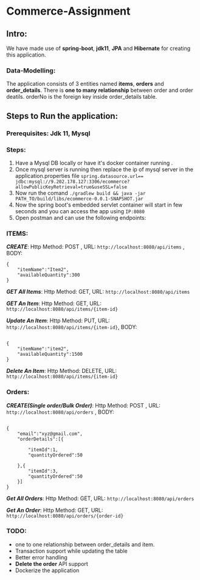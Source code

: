 # Commerce-Assignment

## Intro: 
We have made use of **spring-boot**, **jdk11**, **JPA** and **Hibernate** for creating this application.

### Data-Modelling:  
The application consists of 3 entities named **items**, **orders** and **order_details**. There is **one to many relationship** between order and order deatils. orderNo is the foreign key inside order_details table.

## Steps to Run the application: 

### Prerequisites: Jdk 11, Mysql

### Steps:

1. Have a Mysql DB locally or have it's docker container running .
2. Once mysql server is running then replace the ip of mysql server in the application.properties file `spring.datasource.url== jdbc:mysql://9.202.178.127:3306/ecommerce?allowPublicKeyRetrieval=true&useSSL=false`
3. Now run the comand `./gradlew build && java -jar PATH_TO/build/libs/ecommerce-0.0.1-SNAPSHOT.jar`
4. Now the spring boot's embedded servlet container will start in few seconds and you can access the app using `IP:8080`
5. Open postman and can use the following endpoints:

### ITEMS:

**_CREATE_**: Http Method: POST , URL: `http://localhost:8080/api/items` , BODY: 

```
{
	"itemName":"Item2",
	"availableQuantity":300
}

```

_**GET All Items**_: Http Method: GET, URL: `http://localhost:8080/api/items`

_**GET An Item**_: Http Method: GET, URL: `http://localhost:8080/api/items/{item-id}`

_**Update An Item**_: Http Method: PUT, URL: `http://localhost:8080/api/items/{item-id}`, BODY: 
```

{
	"itemName":"item2",
	"availableQuantity":1500
}

```

_**Delete An Item**_: Http Method: DELETE, URL: `http://localhost:8080/api/items/{item-id}`


### Orders:

_**CREATE(Single order/Bulk Order)**_: Http Method: POST , URL: `http://localhost:8080/api/orders` , BODY: 

```

{
	"email":"xyz@gmail.com",
	"orderDetails":[{
		
		"itemId":1,
		"quantityOrdered":50
		
	},{
		"itemId":3,
		"quantityOrdered":50
	}]
}		
```

_**Get All Orders**_: Http Method: GET, URL: `http://localhost:8080/api/orders`

_**Get An Order**_: Http Method: GET, URL: `http://localhost:8080/api/orders/{order-id}`



### TODO: 
- one to one relationship between order_details and item.
- Transaction support while updating the table
- Better error handling
- **Delete the order** API  support
- Dockerize the application

